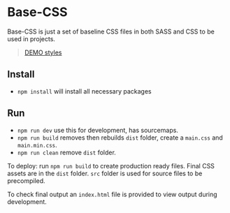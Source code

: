 # Base-CSS

Base-CSS is just a set of baseline CSS files in both SASS and CSS to be used in projects.

> [DEMO styles](https://joellongie.github.io/base-css/)

## Install
- `npm install` will install all necessary packages

## Run
- `npm run dev` use this for development, has sourcemaps. 
- `npm run build` removes then rebuilds `dist` folder, create a `main.css` and `main.min.css`.
- `npm run clean` remove `dist` folder.

To deploy: run `npm run build` to create production ready files. Final CSS assets are in the `dist` folder. `src` folder is used for source files to be precompiled.

To check final output an `index.html` file is provided to view output during development.